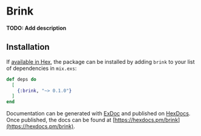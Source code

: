 # Brink

**TODO: Add description**

## Installation

If [available in Hex](https://hex.pm/docs/publish), the package can be installed
by adding `brink` to your list of dependencies in `mix.exs`:

```elixir
def deps do
  [
    {:brink, "~> 0.1.0"}
  ]
end
```

Documentation can be generated with [ExDoc](https://github.com/elixir-lang/ex_doc)
and published on [HexDocs](https://hexdocs.pm). Once published, the docs can
be found at [https://hexdocs.pm/brink](https://hexdocs.pm/brink).

